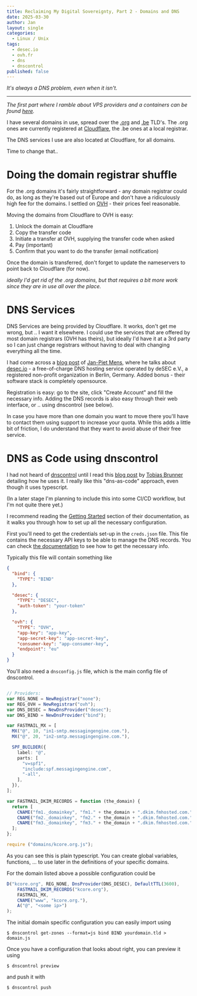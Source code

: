 ```yaml
---
title: Reclaiming My Digital Sovereignty, Part 2 - Domains and DNS
date: 2025-03-30
author: Jan
layout: single
categories:
  - Linux / Unix
tags:
  - desec.io
  - ovh.fr
  - dns
  - dnscontrol
published: false  
---
```


*It's always a DNS problem, even when it isn't.*

---

*The first part where I ramble about VPS providers and a containers can be found [here](/2025/03/15/taking-back-control-webpresence-part1/).*

I have several domains in use, spread over the [.org](https://en.wikipedia.org/wiki/.org) and [.be](https://en.wikipedia.org/wiki/.be) TLD's. The .org ones are currently registered at [Cloudflare](https://cloudflare.com), the .be ones at a local registrar.

The DNS services I use are also located at Cloudflare, for all domains.

Time to change that..

# Doing the domain registrar shuffle

For the .org domains it's fairly straightforward - any domain registrar could do, as long as they're based out of Europe and don't have a ridiculously high fee for the domains. I settled on [OVH](https://www.ovhcloud.com/) - their prices feel reasonable.

Moving the domains from Cloudflare to OVH is easy:
1. Unlock the domain at Cloudflare
2. Copy the transfer code
3. Initiate a transfer at OVH, supplying the transfer code when asked
4. Pay (important)
5. Confirm that you want to do the transfer (email notification)

Once the domain is transferred, don't forget to update the nameservers to point back to Cloudflare (for now).

*ideally I'd get rid of the .org domains, but that requires a bit more work since they are in use all over the place.*

# DNS Services

DNS Services are being provided by Cloudflare. It works, don't get me wrong, but .. I want it elsewhere. I could use the services that are offered by most domain registrars (OVH has theirs), but ideally I'd have it at a 3<super>rd</super> party so I can just change registrars without having to deal with changing everything all the time.

I had come across a [blog post](https://jpmens.net/2025/03/04/a-look-at-domain-hosting-with-desec/) of [Jan-Piet Mens](https://jpmens.net/), where he talks about [desec.io](https://desec.io/) - a free-of-charge DNS hosting service operated by deSEC e.V., a registered non-profit organization in Berlin, Germany. Added bonus - their software stack is completely opensource.

Registration is easy: go to the site, click "Create Account" and fill the necessary info. Adding the DNS records is also easy through their web interface, or .. using dnscontrol (see below).

In case you have more than one domain you want to move there you'll have to contact them using support to increase your quota. While this adds a little bit of friction, I do understand that they want to avoid abuse of their free service.

# DNS as Code using dnscontrol

I had not heard of [dnscontrol](https://dnscontrol.org/) until I read this [blog post](https://tobru.ch/authoritative-dns-with-desec-and-dns-control/) by [Tobias Brunner](https://tobru.ch/about/) detailing how he uses it. I really like this "dns-as-code" approach, even though it uses typescript. 

(In a later stage I'm planning to include this into some CI/CD workflow, but I'm not quite there yet.)

I recommend reading the [Getting Started](https://docs.dnscontrol.org/getting-started/) section of their documentation, as it walks you through how to set up all the necessary configuration. 

First you'll need to get the credentials set-up in the `creds.json` file. This file contains the necessary API keys to be able to manage the DNS records. You can check [the documentation](https://docs.dnscontrol.org/provider/index) to see how to get the necessary info.

Typically this file will contain something like
```json
{
  "bind": {
    "TYPE": "BIND"
  },

  "desec": {
    "TYPE": "DESEC",
    "auth-token": "your-token"
  },

  "ovh": {
    "TYPE": "OVH",
    "app-key": "app-key",
    "app-secret-key": "app-secret-key",
    "consumer-key": "app-consumer-key",
    "endpoint": "eu"
  }
}
```

You'll also need a `dnsconfig.js` file, which is the main config file of dnscontrol.
```typescript

// Providers:
var REG_NONE = NewRegistrar("none");
var REG_OVH = NewRegistrar("ovh");
var DNS_DESEC = NewDnsProvider("desec");
var DNS_BIND = NewDnsProvider("bind");

var FASTMAIL_MX = [
  MX("@", 10, "in1-smtp.messagingengine.com."),
  MX("@", 20, "in2-smtp.messagingengine.com."),

  SPF_BUILDER({
    label: "@",
    parts: [
      "v=spf1",
      "include:spf.messagingengine.com",
      "-all",
    ],
  }),
];

var FASTMAIL_DKIM_RECORDS = function (the_domain) {
  return [
    CNAME("fm1._domainkey", "fm1." + the_domain + ".dkim.fmhosted.com."),
    CNAME("fm2._domainkey", "fm2." + the_domain + ".dkim.fmhosted.com."),
    CNAME("fm3._domainkey", "fm3." + the_domain + ".dkim.fmhosted.com."),
  ];
};

require ("domains/kcore.org.js");
```

As you can see this is plain typescript. You can create global variables, functions, ... to use later in the definitions of your specific domains.

For the domain listed above a possible configuration could be
```typescript
D("kcore.org", REG_NONE, DnsProvider(DNS_DESEC), DefaultTTL(3600),
	FASTMAIL_DKIM_RECORDS("kcore.org"),
	FASTMAIL_MX,
	CNAME("www", "kcore.org."),
	A("@", "<some ip>")
);
```

The initial domain specific configuration you can easily import using 
```shell
$ dnscontrol get-zones --format=js bind BIND yourdomain.tld > domain.js
```

Once you have a configuration that looks about right, you can preview it using
```shell
$ dnscontrol preview
```
and push it with
```shell
$ dnscontrol push
```
